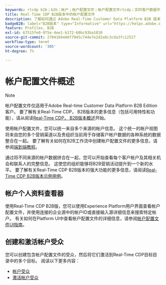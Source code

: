 ```yaml
---
keywords: rtcdp b2b；b2b；帐户；帐户配置文件；帐户配置文件rtcdp；实时客户数据平台；
title: Real-Time CDP B2B版本中的帐户配置文件
description: 了解如何通过 Adobe Real-Time Customer Data Platform B2B 版本，可使用帐户配置文件从多个来源统一帐户信息。
badgeB2B: label="B2B版本" type="Informative" url="https://helpx.adobe.com/legal/product-descriptions/real-time-customer-data-platform-b2b-edition-prime-and-ultimate-packages.html newtab=true"
feature: Profiles, B2B
exl-id: 67515fe0-975e-4ee1-b172-60bc93ba1010
source-git-commit: 2704184446f7945c744e7e2d2a8c3cda3fc12527
workflow-type: tm+mt
source-wordcount: '305'
ht-degree: 7%

---
```


# 帐户配置文件概述

>[!NOTE]
>
>帐户配置文件仅适用于Adobe Real-time Customer Data Platform B2B Edition客户。 要了解有关Real-Time CDP， B2B版本的更多信息（包括可用特性和功能），请从阅读[Real-Time CDP， B2B版本概述](../b2b-overview.md)开始。

使用帐户配置文件，您可以统一来自多个来源的帐户信息。 这个统一的帐户视图将来自您的多个营销渠道以及贵组织当前用于存储客户帐户数据的各种系统的数据整合在一起。 要了解有关如何在B2B工作流中创建帐户配置文件的更多信息，请参阅[端到端教程](../b2b-tutorial.md)。

通过将不同来源的帐户数据拼合在一起，您可以开始查看每个客户帐户及其相关机会和联系人的完整信息。 这使您的组织能够将B2B营销活动提升到一个新的水平。 要了解有关Real-Time CDP B2B版本的强大功能的更多信息，请阅读[Real-Time CDP B2B版本示例用例](../b2b-use-case.md)。

## 帐户个人资料查看器

使用Real-Time CDP B2B版，您可以使用Experience Platform用户界面查看帐户配置文件，并使用连接的企业源中的帐户ID或直接输入源详细信息来搜索特定帐户。 有关如何在Platform UI中查看帐户配置文件的详细信息，请参阅[帐户配置文件UI指南](account-profile-ui-guide.md)。

## 创建和激活帐户受众

您可以创建包含帐户配置文件的受众，然后将它们激活到Real-Time CDP目标目录中的多个目标。 阅读以下更多内容：

* [帐户受众](/help/segmentation/ui/account-audiences.md)
* [激活帐户受众](/help/destinations/ui/activate-account-audiences.md)
